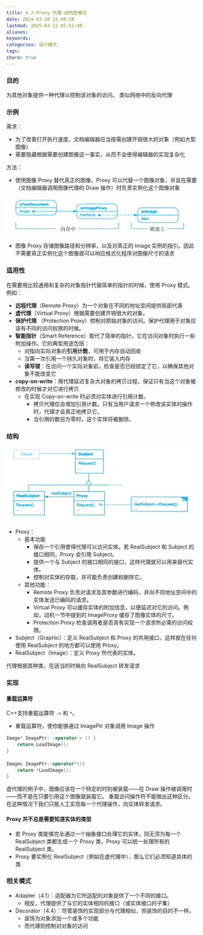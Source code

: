 ```yaml
---
title: 4.7-Proxy-代理-结构型模式
date: 2024-03-28 15:49:58
lastmod: 2025-03-12 02:53:49
aliases: 
keywords: 
categories: 设计模式
tags: 
share: true
---
```





### 目的

为其他对象提供一种代理以控制该对象的访问。
类似网络中的反向代理

### 示例

需求：
- 为了改善打开执行速度，文档编辑器应当按需创建开销很大的对象（例如大型图像）
- 需要隐藏根据需要创建图像这一事实，从而不会使得编辑器的实现复杂化

方法：
- 使用图像 Proxy 替代真正的图像，Proxy 可以代替一个图像对象，并且在需要（文档编辑器调用图像代理的 Draw 操作）时负责实例化这个图像对象

![](./assets/4.7-Proxy-%E4%BB%A3%E7%90%86-%E7%BB%93%E6%9E%84%E5%9E%8B%E6%A8%A1%E5%BC%8F/image-2023-10-03_13-19-51-038.png)

- 图像 Proxy 存储图像路径和分辨率，以及对真正的 Image 实例的指引。因此不需要真正实例化这个图像就可以响应格式化程序对图像尺寸的请求


### 适用性

在需要用比较通用和复杂的对象指针代替简单的指针的时候，使用 Proxy 模式。例如：
- **远程代理**（Remote Proxy）为一个对象在不同的地址空间提供局部代表
- **虚代理**（Virtual Proxy）根据需要创建开销很大的对象。
- **保护代理** （Protection Proxy）控制对原始对象的访问。保护代理用于对象应该有不同的访问权限的时候。
- **智能指针**（Smart Reference）取代了简单的指针，它在访问对象时执行一些附加操作。它的典型用途包括：
	- 对指向实际对象的**引用计数**，可用于内存自动回收
	- 当第一次引用一个持久对象时，将它装入内存
	- **读写锁**：在访问一个实际对象前，检查是否已经锁定了它，以确保其他对象不能改变它
- **copy-on-write**：用代理延迟复杂大对象的拷贝过程，保证只有当这个对象被修改的时候才对它进行拷贝
	- 在实现 Copy-on-write 时必须对实体进行引用计数。
		- 拷贝代理仅会增加引用计数。只有当用户请求一个修改该实体的操作时，代理才会真正地拷贝它。
		- 当引用的数目为零时，这个实体将被删除。
### 结构

![](./assets/4.7-Proxy-%E4%BB%A3%E7%90%86-%E7%BB%93%E6%9E%84%E5%9E%8B%E6%A8%A1%E5%BC%8F/image-2023-10-03_13-25-32-488.png)

- Proxy：
	- 基本功能
		- 保存一个引用使得代理可以访问实体。若 RealSubject 和 Subject 的接口相同，Proxy 会引用 Subject。
		- 提供一个与 Subject 的接口相同的接口，这样代理就可以用来替代实体。
		- 控制对实体的存取，并可能负责创建和删除它。
	- 其他功能：
		- Remote Proxy 负责对请求及其参数进行编码，并向不同地址空间中的实体发送已编码的请求。
		- Virtual Proxy 可以缓存实体的附加信息，以便延迟对它的访问。例如，动机一节中提到的 ImageProxy 缓存了图像实体的尺寸。
		- Protection Proxy 检查调用者是否具有实现一个请求所必需的访问权限。
- Subject（Graphic）：定义 RealSubject 和 Proxy 的共用接口，这样就在任何使用 RealSubject 的地方都可以使用 Proxy。
- RealSubject（Image）：定义 Proxy 所代表的实体。

代理根据其种类，在适当的时候向 RealSubject 转发请求

### 实现

#### 重载运算符
C++支持重载运算符 `->` 和 `*`。
- 重载运算符，使你能够通过 ImagePtr 对象调用 Image 操作
```c++
Image* ImagePtr: :operator-> () { 
	return LoadImage();
}

Image& ImagePtr::operator*(){ 
	return *LoadImage();
} 
```

虚代理的例子中，图像应该在一个特定的时刻被装载——在 Draw 操作被调用时——而不是在只要引用这个图像就装载它。
重载访问操作符不能做出这种区分。在这种情况下我们只能人工实现每一个代理操作，向实体转发请求。


#### Proxy 并不总是需要知道实体的类型

- 若 Proxy 类能够完全通过一个抽象接口处理它的实体，则无须为每一个 RealSubject 类都生成一个 Proxy 类，Proxy 可以统一处理所有的 RealSubject 类。
- Proxy 要实例化 RealSubject（例如在虚代理中），那么它们必须知道具体的类


### 相关模式

- Adapter（4.1）：适配器为它所适配的对象提供了一个不同的接口。
	- 相反，代理提供了与它的实体相同的接口（或实体接口的子集）
- Decorator（4.4）：尽管装饰的实现部分与代理相似，但装饰的目的不一样。
	- 装饰为对象添加一个或多个功能
	- 而代理则控制对对象的访问